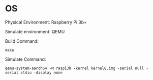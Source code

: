 # OS

Physical Environment: Raspberry Pi 3b+

Simulate environment: QEMU

Build Command:
```
make
```

Simulate Command:
```
qemu-system-aarch64 -M raspi3b -kernel kernel8.img -serial null -serial stdio -display none
```
